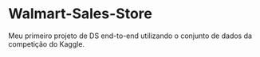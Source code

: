 # Walmart-Sales-Store
Meu primeiro projeto de DS end-to-end utilizando o conjunto de dados da competição do Kaggle.
